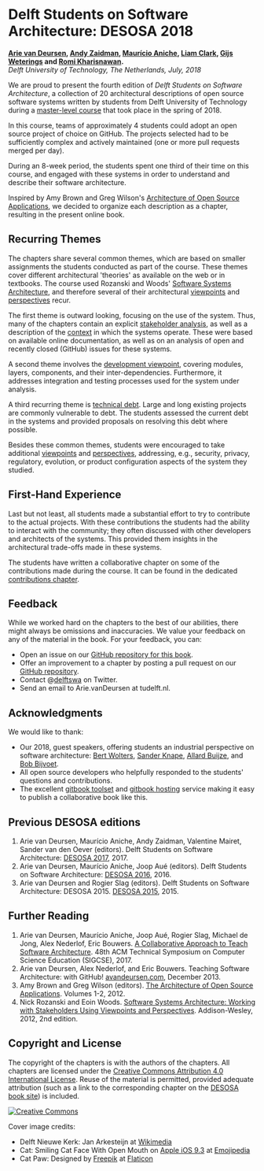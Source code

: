 # Delft Students on Software Architecture: DESOSA 2018


**[Arie van Deursen], [Andy Zaidman], [Maurício Aniche], [Liam Clark], [Gijs Weterings] and [Romi Kharisnawan].**<br/>
*Delft University of Technology, The Netherlands, July, 2018*

[arie van deursen]: https://avandeursen.com
[Andy Zaidman]: http://www.st.ewi.tudelft.nl/~zaidman/
[maurício aniche]: http://www.mauricioaniche.com
[Liam Clark]: https://www.linkedin.com/in/liam-clark-b5375baa/
[Gijs Weterings]: https://www.linkedin.com/in/gijs-weterings/
[Romi Kharisnawan]: https://www.linkedin.com/in/romikharisnawan

We are proud to present the fourth edition of
_Delft Students on Software Architecture_, a collection of 20 architectural descriptions of open source software systems written by students from Delft University of Technology during a [master-level course][in4315] that took place in the spring of 2018.

[in4315]: http://www.studiegids.tudelft.nl/a101_displayCourse.do?course_id=43417

In this course, teams of approximately 4 students could adopt an open source project of choice on GitHub.
The projects selected had to be sufficiently complex and actively maintained (one or more pull requests merged per day).

During an 8-week period, the students spent one third of their time on this course, and engaged with these systems in order to understand and describe their software architecture.

Inspired by Amy Brown and Greg Wilson's [Architecture of Open Source Applications][aosa], we decided to organize each description as a chapter, resulting in the present online book.


## Recurring Themes

The chapters share several common themes, which are based on smaller assignments the students conducted as part of the course.
These themes cover different architectural 'theories' as available on the web or in textbooks.
The course used  Rozanski and Woods' [Software Systems Architecture][rw], and therefore several of their architectural [viewpoints] and [perspectives] recur.

[viewpoints]: http://www.viewpoints-and-perspectives.info/home/viewpoints/
[perspectives]: http://www.viewpoints-and-perspectives.info/home/perspectives/

The first theme is outward looking, focusing on the use of the system.
Thus, many of the chapters contain an explicit [stakeholder analysis], as well as a description of the [context] in which the systems operate.
These were based on available online documentation, as well as on an analysis of open and recently closed (GitHub) issues for these systems.

[context]: http://www.viewpoints-and-perspectives.info/home/viewpoints/context/
[stakeholder analysis]: http://www.mindtools.com/pages/article/newPPM_07.htm

A second theme involves the [development viewpoint][development], covering modules, layers, components, and their inter-dependencies.
Furthermore, it addresses integration and testing processes used for the system under analysis.

[development]: https://www.viewpoints-and-perspectives.info/home/viewpoints/development/

A third recurring theme is [technical debt][debt]. Large and long existing projects are commonly vulnerable to debt.
The students assessed the current debt in the systems and provided proposals on resolving this debt where possible.

[debt]: https://speakerdeck.com/avandeursen/lehman-versus-lehman-dealing-with-debt?slide=2

Besides these common themes, students were encouraged to take additional [viewpoints] and [perspectives], addressing, e.g., security, privacy, regulatory, evolution, or product configuration aspects of the system they studied.

## First-Hand Experience

Last but not least, all students made a substantial effort to try to contribute to the actual projects.
With these contributions the students had the ability to interact with the community; they often discussed with other developers and architects of the systems. This provided them insights in the architectural trade-offs made in these systems.

The students have written a collaborative chapter on some of the contributions made during the course. It can be found in the dedicated [contributions chapter][contrib-chapter].

[contrib-chapter]: contributions/chapter.md

## Feedback

While we worked hard on the chapters to the best of our abilities, there might always be omissions and inaccuracies.
We value your feedback on any of the material in the book. For your feedback, you can:

* Open an issue on our [GitHub repository for this book][dswa.io].
* Offer an improvement to a chapter by posting a pull request on our [GitHub repository][dswa.io].
* Contact @[delftswa][dswa.tw] on Twitter.
* Send an email to Arie.vanDeursen at tudelft.nl.

[dswa.io]: https://github.com/delftswa2018/desosa2018
[dswa.tw]: https://twitter.com/delftswa


## Acknowledgments

We would like to thank:

* Our 2018, guest speakers, offering students an industrial perspective on software architecture: [Bert Wolters], [Sander Knape], [Allard Buijze], and [Bob Bijvoet].
* All open source developers who helpfully responded to the students' questions and contributions.
* The excellent [gitbook toolset] and [gitbook hosting] service making it easy to publish a collaborative book like this.

[gitbook toolset]: https://github.com/GitbookIO/gitbook-cli
[gitbook hosting]: https://www.gitbook.com/

[Bert Wolters]: https://www.linkedin.com/in/bert-wolters-01652839/
[Sander Knape]: https://www.linkedin.com/in/sander-knape-7bb61537/
[Allard Buijze]: https://www.linkedin.com/in/abuijze/
[Bob Bijvoet]: http://slides.com/bobbijvoet/

## Previous DESOSA editions

1. Arie van Deursen, Maurício Aniche, Andy Zaidman, Valentine Mairet, Sander van den Oever (editors). Delft Students on Software Architecture: [DESOSA 2017], 2017.
1. Arie van Deursen, Maurício Aniche, Joop Aué (editors). Delft Students on Software Architecture: [DESOSA 2016], 2016.
1. Arie van Deursen and Rogier Slag (editors). Delft Students on Software Architecture: DESOSA 2015. [DESOSA 2015], 2015.

[DESOSA 2017]: https://delftswa.gitbooks.io/desosa-2017/content/
[DESOSA 2016]: https://delftswa.gitbooks.io/desosa2016/content/
[DESOSA 2015]: https://delftswa.github.io/

## Further Reading

1. Arie van Deursen, Maurício Aniche, Joop Aué, Rogier Slag, Michael de Jong, Alex Nederlof, Eric Bouwers. [A Collaborative Approach to Teach Software Architecture][sigcse]. 48th ACM Technical Symposium on Computer Science Education (SIGCSE), 2017.
1. Arie van Deursen, Alex Nederlof, and Eric Bouwers. Teaching Software Architecture: with GitHub! [avandeursen.com][teaching-swa], December 2013.
1. Amy Brown and Greg Wilson (editors). [The Architecture of Open Source Applications][aosa]. Volumes 1-2, 2012.
1. Nick Rozanski and Eoin Woods. [Software Systems Architecture: Working with Stakeholders Using Viewpoints and Perspectives][rw]. Addison-Wesley, 2012, 2nd edition.

[sigcse]: https://pure.tudelft.nl/portal/en/publications/a-collaborative-approach-to-teaching-software-architecture(0c7f2aeb-f2d6-4c56-9ab7-5f47f73d133f).html
[teaching-swa]: http://avandeursen.com/2013/12/30/teaching-software-architecture-with-github/
[rw]: http://www.viewpoints-and-perspectives.info/
[aosa]: http://aosabook.org/

## Copyright and License

The copyright of the chapters is with the authors of the chapters. All chapters are licensed under the [Creative Commons Attribution 4.0 International License][cc-by].
Reuse of the material is permitted, provided adequate attribution (such as a link to the corresponding chapter on the [DESOSA book site][desosa]) is included.

[![Creative Commons](images/cc-by.png)][cc-by]

Cover image credits:

- Delft Nieuwe Kerk: Jan Arkesteijn at [Wikimedia](https://commons.wikimedia.org/wiki/File:Nieuwe_kerk_20040311.jpg)
- Cat: Smiling Cat Face With Open Mouth on [Apple iOS 9.3](http://emojipedia.org/apple/ios-9.3) at [Emojipedia](http://emojipedia.org/apple/ios-9.3/smiling-cat-face-with-open-mouth)
- Cat Paw: Designed by [Freepik](http://www.flaticon.com/authors/freepik) at [Flaticon](http://flaticon.com)



[cc-by]: http://creativecommons.org/licenses/by/4.0/
[desosa]: https://www.gitbook.com/book/delftswa/desosa2018/details
